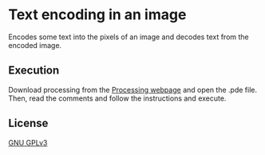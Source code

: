 # Text encoding in an image
Encodes some text into the pixels of an image and decodes text from the encoded image.

## Execution
Download processing from the [Processing webpage](https://processing.org/download/) and open the .pde file. Then, read the comments and follow the instructions and execute.

## License
[GNU GPLv3](https://choosealicense.com/licenses/gpl-3.0/)

